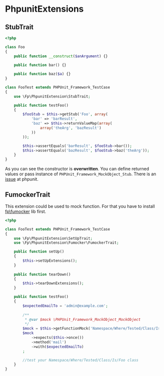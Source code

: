 PhpunitExtensions
=================

StubTrait
---------

```php
<?php

class Foo
{
    public function __construct($anArgument) {}

    public function bar() {}
    
    public function baz($a) {}
}

class FooTest extends PHPUnit_Framework_TestCase
{
    use \Fp\PhpunitExtension\StubTrait;

    public function testFoo()
    {
        $fooStub = $this->getStub('Foo', array(
            'bar' => 'barResult',
            'baz' => $this->returnValueMap(array(
                array('theArg', 'bazResult')
            ))
        ));

        $this->assertEquals('barResult', $fooStub->bar());
        $this->assertEquals('bazResult', $fooStub->baz('theArg'));
    }
}
```

As you can see the constructor is **overwritten**. 
You can define returned values or pass instance of `PHPUnit_Framework_MockObject_Stub`.
There is an [issue](https://github.com/sebastianbergmann/phpunit/issues/550) at phpunit.

FumockerTrait
-------------

This extension could be used to mock function. For that you have to install [fp\fumocker](https://github.com/formapro/Fumocker) lib first.

```php
<?php

class FooTest extends PHPUnit_Framework_TestCase
{
    use \Fp\PhpunitExtension\SetUpTrait;
    use \Fp\PhpunitExtension\Fumocker\FumockerTrait;

    public function setUp()
    {
        $this->setUpExtensions();
    }
    
    public function tearDown()
    {
        $this->tearDownExtensions();
    }

    public function testFoo()
    {
        $expectedEmailTo = 'admin@example.com';
        
        /**
         * @var $mock \PHPUnit_Framework_MockObject_MockObject
         */
        $mock = $this->getFunctionMock('Namespace/Where/Tested/Class/Is', 'mail');
        $mock
            ->expects($this->once())
            ->method('mail')
            ->with($expectedEmailTo)
        ;

        //test your Namespace/Where/Tested/Class/Is/Foo class
    }
}